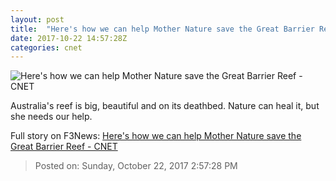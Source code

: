 ```yaml
---
layout: post
title:  "Here's how we can help Mother Nature save the Great Barrier Reef     - CNET"
date: 2017-10-22 14:57:28Z
categories: cnet
---
```


![Here's how we can help Mother Nature save the Great Barrier Reef     - CNET](https://cnet1.cbsistatic.com/img/7O0TpbM3kGpkNgGMsUKk9p_jCEc=/670x503/2017/09/28/1733cccb-4331-4f87-84de-481c60231e31/dead-staghorn-coral-kimberley-verena-schoepf.jpg)

Australia's reef is big, beautiful and on its deathbed. Nature can heal it, but she needs our help.


Full story on F3News: [Here's how we can help Mother Nature save the Great Barrier Reef     - CNET](http://www.f3nws.com/n/mQBZdH)

> Posted on: Sunday, October 22, 2017 2:57:28 PM
